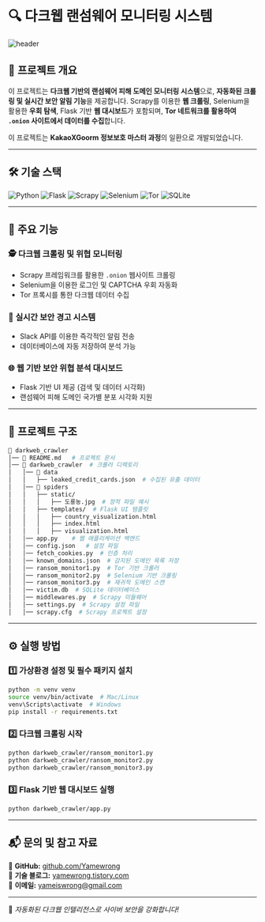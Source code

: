 # 🔍 다크웹 랜섬웨어 모니터링 시스템

![header](https://capsule-render.vercel.app/api?type=waving&color=gradient&height=200&section=header&text=Dark%20Web%20Monitoring&fontSize=40&fontAlignY=40)

## 📌 프로젝트 개요

이 프로젝트는 **다크웹 기반의 랜섬웨어 피해 도메인 모니터링 시스템**으로, **자동화된 크롤링 및 실시간 보안 알림 기능**을 제공합니다. Scrapy를 이용한 **웹 크롤링**, Selenium을 활용한 **우회 탐색**, Flask 기반 **웹 대시보드**가 포함되며, **Tor 네트워크를 활용하여 `.onion` 사이트에서 데이터를 수집**합니다.

이 프로젝트는 **KakaoXGoorm 정보보호 마스터 과정**의 일환으로 개발되었습니다.

---

## 🛠 기술 스택

![Python](https://img.shields.io/badge/Python-3776AB?style=for-the-badge&logo=python&logoColor=white)
![Flask](https://img.shields.io/badge/Flask-000000?style=for-the-badge&logo=flask&logoColor=white)
![Scrapy](https://img.shields.io/badge/Scrapy-448aff?style=for-the-badge&logo=python&logoColor=white)
![Selenium](https://img.shields.io/badge/Selenium-43B02A?style=for-the-badge&logo=selenium&logoColor=white)
![Tor](https://img.shields.io/badge/Tor-7D4698?style=for-the-badge&logo=torproject&logoColor=white)
![SQLite](https://img.shields.io/badge/SQLite-003B57?style=for-the-badge&logo=sqlite&logoColor=white)

---

## 🚀 주요 기능

### 🕵️ **다크웹 크롤링 및 위협 모니터링**
- Scrapy 프레임워크를 활용한 `.onion` 웹사이트 크롤링
- Selenium을 이용한 로그인 및 CAPTCHA 우회 자동화
- Tor 프록시를 통한 다크웹 데이터 수집

### 🔔 **실시간 보안 경고 시스템**
- Slack API를 이용한 즉각적인 알림 전송
- 데이터베이스에 자동 저장하여 분석 가능

### 🌐 **웹 기반 보안 위협 분석 대시보드**
- Flask 기반 UI 제공 (검색 및 데이터 시각화)
- 랜섬웨어 피해 도메인 국가별 분포 시각화 지원

---

## 📜 프로젝트 구조

```bash
📂 darkweb_crawler
│── 📜 README.md   # 프로젝트 문서
│── 📂 darkweb_crawler  # 크롤러 디렉토리
│   │── 📂 data
│   │   ├── leaked_credit_cards.json  # 수집된 유출 데이터
│   │── 📂 spiders
│   │   ├── static/
│   │   │   ├── 도룡농.jpg  # 정적 파일 예시
│   │   ├── templates/  # Flask UI 템플릿
│   │   │   ├── country_visualization.html
│   │   │   ├── index.html
│   │   │   ├── visualization.html
│   │── app.py    # 웹 애플리케이션 백엔드
│   │── config.json   # 설정 파일
│   │── fetch_cookies.py  # 인증 처리
│   │── known_domains.json  # 감지된 도메인 목록 저장
│   │── ransom_monitor1.py  # Tor 기반 크롤러
│   │── ransom_monitor2.py  # Selenium 기반 크롤링
│   │── ransom_monitor3.py  # 재귀적 도메인 스캔
│   │── victim.db  # SQLite 데이터베이스
│   │── middlewares.py  # Scrapy 미들웨어
│   │── settings.py  # Scrapy 설정 파일
│   │── scrapy.cfg  # Scrapy 프로젝트 설정
```

---

## ⚙️ 실행 방법

### 1️⃣ **가상환경 설정 및 필수 패키지 설치**
```bash
python -m venv venv
source venv/bin/activate  # Mac/Linux
venv\Scripts\activate  # Windows
pip install -r requirements.txt
```

### 2️⃣ **다크웹 크롤링 시작**
```bash
python darkweb_crawler/ransom_monitor1.py
python darkweb_crawler/ransom_monitor2.py
python darkweb_crawler/ransom_monitor3.py
```

### 3️⃣ **Flask 기반 웹 대시보드 실행**
```bash
python darkweb_crawler/app.py
```

---

## 📬 문의 및 참고 자료

🔗 **GitHub:** [github.com/Yamewrong](https://github.com/Yamewrong)  
🔗 **기술 블로그:** [yamewrong.tistory.com](https://yamewrong.tistory.com)  
📧 **이메일:** [yameiswrong@gmail.com](mailto:your_yameiswrong@gmail.com)  

---

🚀 *자동화된 다크웹 인텔리전스로 사이버 보안을 강화합니다!*
